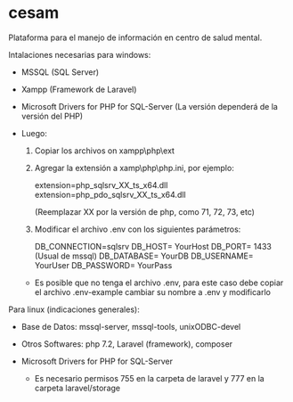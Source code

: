 # cesam
Plataforma para el manejo de información en centro de salud mental.

Intalaciones necesarias para windows:

- MSSQL (SQL Server)
- Xampp (Framework de Laravel)
- Microsoft Drivers for PHP for SQL-Server (La versión dependerá de la versión del PHP)
- Luego:

    1) Copiar los archivos on xampp\php\ext

    2) Agregar la extensión a xamp\php\php.ini, por ejemplo:

        extension=php_sqlsrv_XX_ts_x64.dll
        extension=php_pdo_sqlsrv_XX_ts_x64.dll

        (Reemplazar XX por la versión de php, como 71, 72, 73, etc)

    3) Modificar el archivo .env con los siguientes parámetros:

        DB_CONNECTION=sqlsrv
        DB_HOST= YourHost
        DB_PORT= 1433 (Usual de mssql)
        DB_DATABASE= YourDB
        DB_USERNAME= YourUser
        DB_PASSWORD= YourPass
    
    - Es posible que no tenga el archivo .env, para este caso debe copiar el archivo .env-example cambiar su nombre a .env y modificarlo

Para linux (indicaciones generales):

- Base de Datos: mssql-server, mssql-tools, unixODBC-devel
- Otros Softwares: php 7.2, Laravel (framework), composer
- Microsoft Drivers for PHP for SQL-Server

    - Es necesario permisos 755 en la carpeta de laravel y 777 en la carpeta laravel/storage
